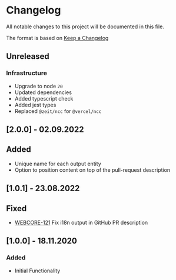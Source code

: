 # Changelog
All notable changes to this project will be documented in this file.

The format is based on [Keep a Changelog](http://keepachangelog.com/)

## Unreleased

### Infrastructure
- Upgrade to node `20`
- Updated dependencies
- Added typescript check
- Added jest types
- Replaced `@zeit/ncc` for `@vercel/ncc`

## [2.0.0] - 02.09.2022

## Added
- Unique name for each output entity
- Option to position content on top of the pull-request description

## [1.0.1] - 23.08.2022

## Fixed
- [WEBCORE-121](https://zattoo2.atlassian.net/browse/WEBCORE-121) Fix i18n output in GitHub PR description

## [1.0.0] - 18.11.2020

### Added
- Initial Functionality
